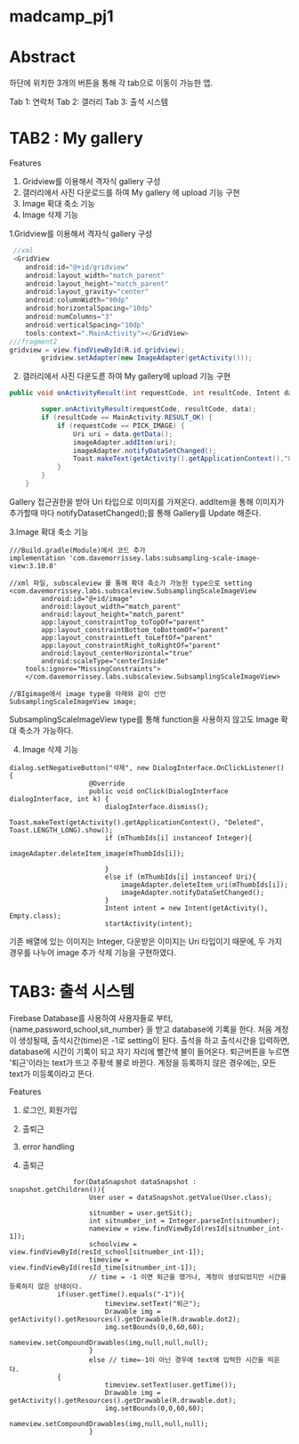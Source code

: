 # madcamp_pj1


# Abstract 


하단에 위치한 3개의 버튼을 통해 각 tab으로 이동이 가능한 앱.

Tab 1: 연락처
Tab 2: 갤러리
Tab 3: 출석 시스템

# TAB2 : My gallery

Features
1. Gridview를 이용해서 격자식 gallery 구성
2. 갤러리에서 사진 다운로드를 하여 My gallery 에 upload 기능 구현
3. Image 확대 축소 기능
4. Image 삭제 기능

1.Gridview를 이용해서 격자식 gallery 구성

```Java
 //xml
 <GridView
    android:id="@+id/gridview"
    android:layout_width="match_parent"
    android:layout_height="match_parent"
    android:layout_gravity="center"
    android:columnWidth="90dp"
    android:horizontalSpacing="10dp"
    android:numColumns="3"
    android:verticalSpacing="10dp"
    tools:context=".MainActivity"></GridView>
///fragment2
gridview = view.findViewById(R.id.gridview);
        gridview.setAdapter(new ImageAdapter(getActivity()));
```
2. 갤러리에서 사진 다운도륻 하여 My gallery에 upload 기능 구현
```Java
public void onActivityResult(int requestCode, int resultCode, Intent data) {

        super.onActivityResult(requestCode, resultCode, data);
        if (resultCode == MainActivity.RESULT_OK) {
            if (requestCode == PICK_IMAGE) {
                Uri uri = data.getData();
                imageAdapter.addItem(uri);
                imageAdapter.notifyDataSetChanged();
                Toast.makeText(getActivity().getApplicationContext(),"Uploaded",Toast.LENGTH_LONG).show();
            }
        }
    }
```
Gallery 접근권한을 받아 Uri 타입으로 이미지를 가져온다.
addItem을 통해 이미지가 추가할때 마다 notifyDatasetChanged();를 통해 Gallery를 Update 해준다.

3.Image 확대 축소 기능
```
///Build.gradle(Module)에서 코드 추가
implementation 'com.davemorrissey.labs:subsampling-scale-image-view:3.10.0'

//xml 파일, subscaleview 를 통해 확대 축소가 가능한 type으로 setting
<com.davemorrissey.labs.subscaleview.SubsamplingScaleImageView
        android:id="@+id/image"
        android:layout_width="match_parent"
        android:layout_height="match_parent"
        app:layout_constraintTop_toTopOf="parent"
        app:layout_constraintBottom_toBottomOf="parent"
        app:layout_constraintLeft_toLeftOf="parent"
        app:layout_constraintRight_toRightOf="parent"
        android:layout_centerHorizontal="true"
        android:scaleType="centerInside"
    tools:ignore="MissingConstraints">
    </com.davemorrissey.labs.subscaleview.SubsamplingScaleImageView>

//BIgimage에서 image type을 아래와 같이 선언
SubsamplingScaleImageView image;
```
SubsamplingScaleImageView type를 통해 function을 사용하지 않고도 Image 확대 축소가 가능하다. 

4. Image 삭제 기능
```
dialog.setNegativeButton("삭제", new DialogInterface.OnClickListener() {
                    @Override
                    public void onClick(DialogInterface dialogInterface, int k) {
                        dialogInterface.dismiss();
                        Toast.makeText(getActivity().getApplicationContext(), "Deleted", Toast.LENGTH_LONG).show();
                        if (mThumbIds[i] instanceof Integer){
                            imageAdapter.deleteItem_image(mThumbIds[i]);

                        }
                        else if (mThumbIds[i] instanceof Uri){
                            imageAdapter.deleteItem_uri(mThumbIds[i]);
                            imageAdapter.notifyDataSetChanged();
                        }
                        Intent intent = new Intent(getActivity(), Empty.class);
                        startActivity(intent);
```
기존 배열에 있는 이미지는 Integer, 다운받은 이미지는 Uri 타입이기 때문에, 두 가지 경우를 나누어 image 추가 삭제 기능을 구현하였다.




# TAB3: 출석 시스템

Firebase Database를 사용하여 사용자들로 부터, {name,password,school,sit_number} 을 받고 database에 기록을 한다.
처음 계정이 생성될때, 출석시간(time)은 -1로 setting이 된다. 
출석을 하고 출석시간을 입력하면, database에 시간이 기록이 되고 자기 자리에 빨간색 불이 들어온다. 
퇴근버튼을 누르면 '퇴근'이라는 text가 뜨고 주황색 불로 바뀐다.
계정을 등록하지 않은 경우에는, 모든 text가 미등록이라고 뜬다. 

Features
1. 로그인, 회원가입
2. 출퇴근
3. error handling


2. 출퇴근
```public void onDataChange(@NonNull DataSnapshot snapshot) {
                for(DataSnapshot dataSnapshot : snapshot.getChildren()){
                    User user = dataSnapshot.getValue(User.class);

                    sitnumber = user.getSit();
                    int sitnumber_int = Integer.parseInt(sitnumber);
                    nameview = view.findViewById(resId[sitnumber_int-1]);
                    schoolview = view.findViewById(resId_school[sitnumber_int-1]);
                    timeview = view.findViewById(resId_time[sitnumber_int-1]);
                    // time = -1 이면 퇴근을 했거나, 계정이 생성되었지만 시간을 등록하지 않은 상태이다. 
		    if(user.getTime().equals("-1")){
                        timeview.setText("퇴근");
                        Drawable img = getActivity().getResources().getDrawable(R.drawable.dot2);
                        img.setBounds(0,0,60,60);
                        nameview.setCompoundDrawables(img,null,null,null);
                    }
                    else // time=-1이 아닌 경우에 text에 입력한 시간을 띄운다. 
		    {
                        timeview.setText(user.getTime());
                        Drawable img = getActivity().getResources().getDrawable(R.drawable.dot);
                        img.setBounds(0,0,60,60);
                        nameview.setCompoundDrawables(img,null,null,null);
                    }
```






